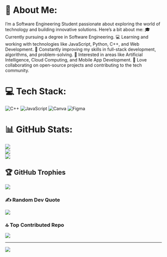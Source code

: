# 💫 About Me:
I’m a Software Engineering Student passionate about exploring the world of technology and building innovative solutions. Here’s a bit about me:
🎓 Currently pursuing a degree in Software Engineering.
💻 Learning and working with technologies like JavaScript, Python, C++, and Web Development.
🌱 Constantly improving my skills in full-stack development, algorithms, and problem-solving.
🚀 Interested in areas like Artificial Intelligence, Cloud Computing, and Mobile App Development.
🤝 Love collaborating on open-source projects and contributing to the tech community.


# 💻 Tech Stack:
![C++](https://img.shields.io/badge/c++-%2300599C.svg?style=for-the-badge&logo=c%2B%2B&logoColor=white) ![JavaScript](https://img.shields.io/badge/javascript-%23323330.svg?style=for-the-badge&logo=javascript&logoColor=%23F7DF1E) ![Canva](https://img.shields.io/badge/Canva-%2300C4CC.svg?style=for-the-badge&logo=Canva&logoColor=white) ![Figma](https://img.shields.io/badge/figma-%23F24E1E.svg?style=for-the-badge&logo=figma&logoColor=white)
# 📊 GitHub Stats:
![](https://github-readme-stats.vercel.app/api?username=Mr-hamzuu&theme=dark&hide_border=false&include_all_commits=false&count_private=false)<br/>
![](https://github-readme-streak-stats.herokuapp.com/?user=Mr-hamzuu&theme=dark&hide_border=false)<br/>
![](https://github-readme-stats.vercel.app/api/top-langs/?username=Mr-hamzuu&theme=dark&hide_border=false&include_all_commits=false&count_private=false&layout=compact)

## 🏆 GitHub Trophies
![](https://github-profile-trophy.vercel.app/?username=Mr-hamzuu&theme=radical&no-frame=false&no-bg=true&margin-w=4)

### ✍️ Random Dev Quote
![](https://quotes-github-readme.vercel.app/api?type=horizontal&theme=gruvbox)

### 🔝 Top Contributed Repo
![](https://github-contributor-stats.vercel.app/api?username=Mr-hamzuu&limit=5&theme=dark&combine_all_yearly_contributions=true)

---
[![](https://visitcount.itsvg.in/api?id=Mr-hamzuu&icon=0&color=0)](https://visitcount.itsvg.in)

